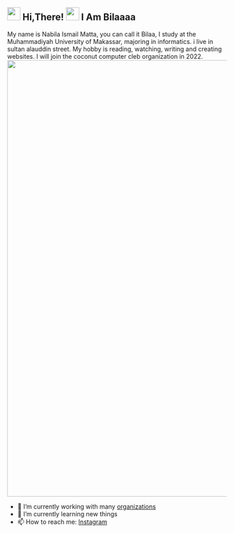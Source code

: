<h2> <img src="https://user-images.githubusercontent.com/65858180/137293079-2440dbff-e887-4b1d-802c-49d49dcfd664.gif" width="30" /> Hi,There! <img src="https://user-images.githubusercontent.com/65858180/137293369-94c631b6-8a17-4256-927a-070da186734c.gif" width="30" /> I Am Bilaaaa </h2>

My name is Nabila Ismail Matta, you can call it Bilaa, I study at the Muhammadiyah University of Makassar, majoring in informatics. i live in sultan alauddin street. My hobby is reading, watching, writing and creating websites. I will join the coconut computer cleb organization in 2022.
<br>
<img src="https://camo.githubusercontent.com/5887f3cd62faabd5d0e2d6ddb7d0686b1cc9cd82123d75255d79030be47656e0/68747470733a2f2f676973742e6769746875622e636f6d2f6b6f646473736f6e2f33356363363663333234306162386630313866363236373064613663666237312f7261772f323431326166333135636261306565353764393034376638613665363739623336376263383063332f77656c636f6d652d746f2d6d792d70726f66696c652e676966" width="1000">

- 🔭 I’m currently working with many [organizations](https://coconut.or.id/contact)
- 🌱 I’m currently learning new things
- 📫 How to reach me: [Instagram](https://instagram.com/nabilamatta26?igshid=NjIwNzIyMDk2Mg==)
